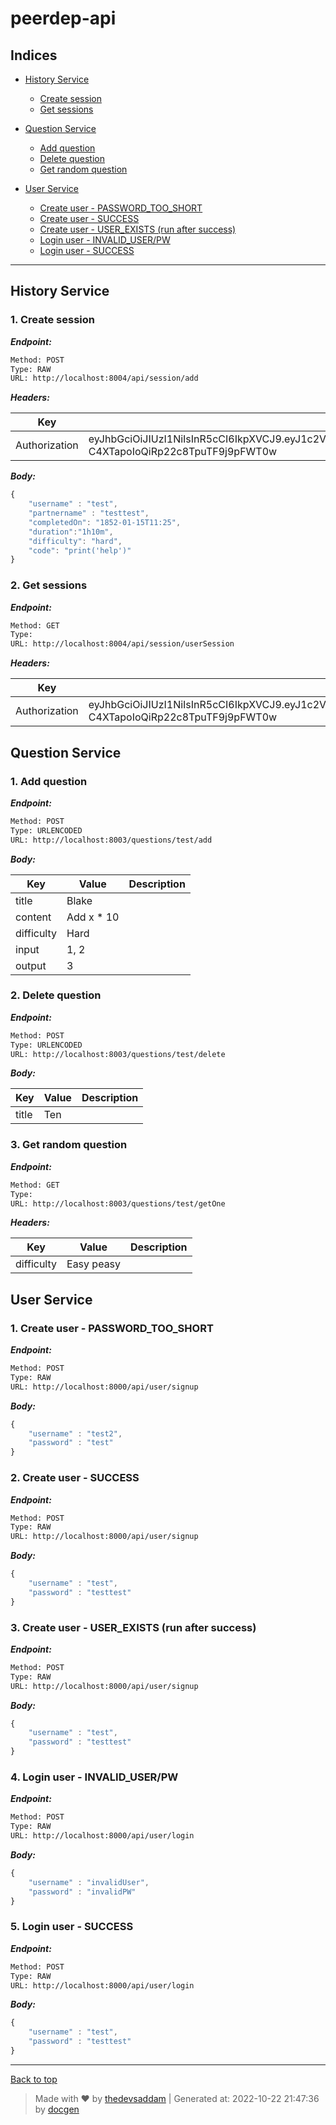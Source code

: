 
# peerdep-api



## Indices

* [History Service](#history-service)

  * [Create session](#1-create-session)
  * [Get sessions](#2-get-sessions)

* [Question Service](#question-service)

  * [Add question](#1-add-question)
  * [Delete question](#2-delete-question)
  * [Get random question](#3-get-random-question)

* [User Service](#user-service)

  * [Create user - PASSWORD_TOO_SHORT](#1-create-user---password_too_short)
  * [Create user - SUCCESS](#2-create-user---success)
  * [Create user - USER_EXISTS (run after success)](#3-create-user---user_exists-(run-after-success))
  * [Login user - INVALID_USER/PW](#4-login-user---invalid_userpw)
  * [Login user - SUCCESS](#5-login-user---success)


--------


## History Service



### 1. Create session



***Endpoint:***

```bash
Method: POST
Type: RAW
URL: http://localhost:8004/api/session/add
```


***Headers:***

| Key | Value | Description |
| --- | ------|-------------|
| Authorization | eyJhbGciOiJIUzI1NiIsInR5cCI6IkpXVCJ9.eyJ1c2VybmFtZSI6InRlc3QiLCJpZCI6MTIsImlhdCI6MTY2NjQ0MTc3MywiZXhwIjoxNjY2NTI4MTczfQ.nCnObkCA0SL-C4XTapoIoQiRp22c8TpuTF9j9pFWT0w |  |



***Body:***

```js        
{
    "username" : "test",
    "partnername" : "testtest",
    "completedOn": "1852-01-15T11:25",
    "duration":"1h10m",
    "difficulty": "hard",
    "code": "print('help')"
}
```



### 2. Get sessions



***Endpoint:***

```bash
Method: GET
Type: 
URL: http://localhost:8004/api/session/userSession
```


***Headers:***

| Key | Value | Description |
| --- | ------|-------------|
| Authorization | eyJhbGciOiJIUzI1NiIsInR5cCI6IkpXVCJ9.eyJ1c2VybmFtZSI6InRlc3QiLCJpZCI6MTIsImlhdCI6MTY2NjQ0MTc3MywiZXhwIjoxNjY2NTI4MTczfQ.nCnObkCA0SL-C4XTapoIoQiRp22c8TpuTF9j9pFWT0w |  |



## Question Service



### 1. Add question



***Endpoint:***

```bash
Method: POST
Type: URLENCODED
URL: http://localhost:8003/questions/test/add
```



***Body:***


| Key | Value | Description |
| --- | ------|-------------|
| title | Blake |  |
| content | Add x * 10 |  |
| difficulty | Hard |  |
| input | 1, 2 |  |
| output | 3 |  |



### 2. Delete question



***Endpoint:***

```bash
Method: POST
Type: URLENCODED
URL: http://localhost:8003/questions/test/delete
```



***Body:***


| Key | Value | Description |
| --- | ------|-------------|
| title | Ten |  |



### 3. Get random question



***Endpoint:***

```bash
Method: GET
Type: 
URL: http://localhost:8003/questions/test/getOne
```


***Headers:***

| Key | Value | Description |
| --- | ------|-------------|
| difficulty | Easy peasy |  |



## User Service



### 1. Create user - PASSWORD_TOO_SHORT



***Endpoint:***

```bash
Method: POST
Type: RAW
URL: http://localhost:8000/api/user/signup
```



***Body:***

```js        
{
    "username" : "test2",
    "password" : "test"
}
```



### 2. Create user - SUCCESS



***Endpoint:***

```bash
Method: POST
Type: RAW
URL: http://localhost:8000/api/user/signup
```



***Body:***

```js        
{
    "username" : "test",
    "password" : "testtest"
}
```



### 3. Create user - USER_EXISTS (run after success)



***Endpoint:***

```bash
Method: POST
Type: RAW
URL: http://localhost:8000/api/user/signup
```



***Body:***

```js        
{
    "username" : "test",
    "password" : "testtest"
}
```



### 4. Login user - INVALID_USER/PW



***Endpoint:***

```bash
Method: POST
Type: RAW
URL: http://localhost:8000/api/user/login
```



***Body:***

```js        
{
    "username" : "invalidUser",
    "password" : "invalidPW"
}
```



### 5. Login user - SUCCESS



***Endpoint:***

```bash
Method: POST
Type: RAW
URL: http://localhost:8000/api/user/login
```



***Body:***

```js        
{
    "username" : "test",
    "password" : "testtest"
}
```



---
[Back to top](#peerdep-api)
> Made with &#9829; by [thedevsaddam](https://github.com/thedevsaddam) | Generated at: 2022-10-22 21:47:36 by [docgen](https://github.com/thedevsaddam/docgen)
